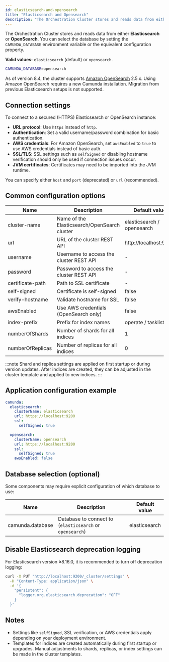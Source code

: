 ```yaml
---
id: elasticsearch-and-opensearch
title: "Elasticsearch and Opensearch"
description: "The Orchestration Cluster stores and reads data from either Elasticsearch or OpenSearch."
---
```


The Orchestration Cluster stores and reads data from either **Elasticsearch** or **OpenSearch**. You can select the database by setting the `CAMUNDA_DATABASE` environment variable or the equivalent configuration property.

**Valid values:** `elasticsearch` (default) or `opensearch`.

```bash
CAMUNDA_DATABASE=opensearch
```

As of version 8.4, the cluster supports [Amazon OpenSearch](https://aws.amazon.com/de/opensearch-service/) 2.5.x. Using Amazon OpenSearch requires a new Camunda installation. Migration from previous Elasticsearch setups is not supported.

## Connection settings

To connect to a secured (HTTPS) Elasticsearch or OpenSearch instance:

- **URL protocol**: Use `https` instead of `http`.
- **Authentication**: Set a valid username/password combination for basic authentication.
- **AWS credentials**: For Amazon OpenSearch, set `awsEnabled` to `true` to use AWS credentials instead of basic auth.
- **SSL/TLS**: SSL settings such as `selfSigned` or disabling hostname verification should only be used if connection issues occur.
- **JVM certificates**: Certificates may need to be imported into the JVM runtime.

You can specify either `host` and `port` (deprecated) or `url` (recommended).

## Common configuration options

| Name             | Description                                  | Default value                                  |
| ---------------- | -------------------------------------------- | ---------------------------------------------- |
| cluster-name     | Name of the Elasticsearch/OpenSearch cluster | elasticsearch / opensearch                     |
| url              | URL of the cluster REST API                  | [http://localhost:9200](http://localhost:9200) |
| username         | Username to access the cluster REST API      | -                                              |
| password         | Password to access the cluster REST API      | -                                              |
| certificate-path | Path to SSL certificate                      | -                                              |
| self-signed      | Certificate is self-signed                   | false                                          |
| verify-hostname  | Validate hostname for SSL                    | false                                          |
| awsEnabled          | Use AWS credentials (OpenSearch only)        | false                                          |
| index-prefix         | Prefix for index names                       | operate / tasklist                             |
| numberOfShards      | Number of shards for all indices             | 1                                              |
| numberOfReplicas    | Number of replicas for all indices           | 0                                              |

:::note
Shard and replica settings are applied on first startup or during version updates. After indices are created, they can be adjusted in the cluster template and applied to new indices.
:::

## Application configuration example

```yaml
camunda:
  elasticsearch:
    clusterName: elasticsearch
    url: https://localhost:9200
    ssl:
      selfSigned: true

  opensearch:
    clusterName: opensearch
    url: https://localhost:9200
    ssl:
      selfSigned: true
    awsEnabled: false
```

## Database selection (optional)

Some components may require explicit configuration of which database to use:

| Name             | Description                                              | Default value |
| ---------------- | -------------------------------------------------------- | ------------- |
| camunda.database | Database to connect to (`elasticsearch` or `opensearch`) | elasticsearch |

## Disable Elasticsearch deprecation logging

For Elasticsearch version ≥8.16.0, it is recommended to turn off deprecation logging:

```bash
curl -X PUT "http://localhost:9200/_cluster/settings" \
  -H "Content-Type: application/json" \
  -d '{
    "persistent": {
      "logger.org.elasticsearch.deprecation": "OFF"
    }
  }'
```

## Notes

- Settings like `selfSigned`, SSL verification, or AWS credentials apply depending on your deployment environment.
- Templates for indices are created automatically during first startup or upgrades. Manual adjustments to shards, replicas, or index settings can be made in the cluster templates.
